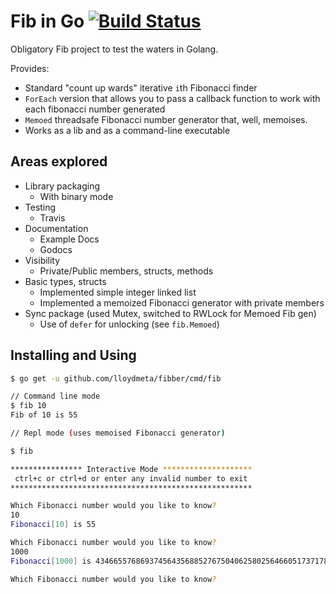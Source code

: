 # Fib in Go [![Build Status](https://travis-ci.org/lloydmeta/fibber.svg?branch=master)](https://travis-ci.org/lloydmeta/fibber)

Obligatory Fib project to test the waters in Golang.

Provides:

- Standard "count up wards" iterative `i`th Fibonacci finder
- `ForEach` version that allows you to pass a callback function to work with each fibonacci number generated
- `Memoed` threadsafe Fibonacci number generator that, well, memoises.
- Works as a lib and as a command-line executable

## Areas explored

- Library packaging
    - With binary mode
- Testing
    - Travis
- Documentation
    - Example Docs
    - Godocs
- Visibility
    - Private/Public members, structs, methods
- Basic types, structs
    - Implemented simple integer linked list
    - Implemented a memoized Fibonacci generator with private members
- Sync package (used Mutex, switched to RWLock for Memoed Fib gen)
    - Use of `defer` for unlocking (see `fib.Memoed`)

## Installing and Using

```bash
$ go get -u github.com/lloydmeta/fibber/cmd/fib

// Command line mode
$ fib 10
Fib of 10 is 55

// Repl mode (uses memoised Fibonacci generator)

$ fib

**************** Interactive Mode ********************
 ctrl+c or ctrl+d or enter any invalid number to exit
******************************************************

Which Fibonacci number would you like to know?
10
Fibonacci[10] is 55

Which Fibonacci number would you like to know?
1000
Fibonacci[1000] is 43466557686937456435688527675040625802564660517371780402481729089536555417949051890403879840079255169295922593080322634775209689623239873322471161642996440906533187938298969649928516003704476137795166849228875

Which Fibonacci number would you like to know?
```